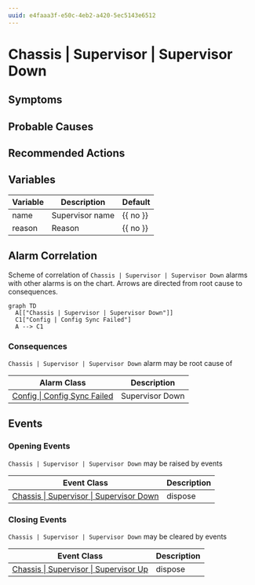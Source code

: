 ```yaml
---
uuid: e4faaa3f-e50c-4eb2-a420-5ec5143e6512
---
```

# Chassis | Supervisor | Supervisor Down

## Symptoms

## Probable Causes

## Recommended Actions

## Variables

| Variable | Description     | Default  |
| -------- | --------------- | -------- |
| name     | Supervisor name | {{ no }} |
| reason   | Reason          | {{ no }} |

## Alarm Correlation

Scheme of correlation of `Chassis | Supervisor | Supervisor Down` alarms with other alarms is on the chart. 
Arrows are directed from root cause to consequences.

```mermaid
graph TD
  A[["Chassis | Supervisor | Supervisor Down"]]
  C1["Config | Config Sync Failed"]
  A --> C1
```

### Consequences
`Chassis | Supervisor | Supervisor Down` alarm may be root cause of

| Alarm Class                                                        | Description     |
| ------------------------------------------------------------------ | --------------- |
| [Config \| Config Sync Failed](../../config/config-sync-failed.md) | Supervisor Down |

## Events

### Opening Events
`Chassis | Supervisor | Supervisor Down` may be raised by events

| Event Class                                                                                                  | Description |
| ------------------------------------------------------------------------------------------------------------ | ----------- |
| [Chassis \| Supervisor \| Supervisor Down](../event-classes-reference/chassis/supervisor/supervisor-down.md) | dispose     |

### Closing Events
`Chassis | Supervisor | Supervisor Down` may be cleared by events

| Event Class                                                                                              | Description |
| -------------------------------------------------------------------------------------------------------- | ----------- |
| [Chassis \| Supervisor \| Supervisor Up](../event-classes-reference/chassis/supervisor/supervisor-up.md) | dispose     |
